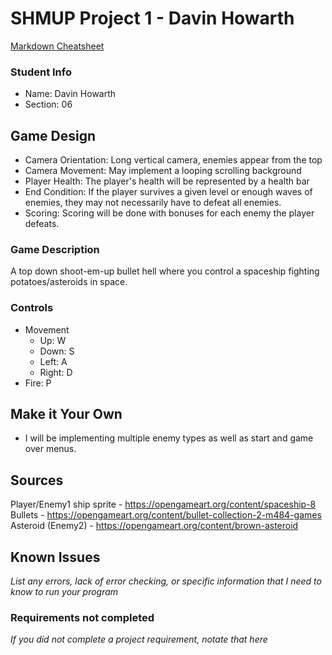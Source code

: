 # SHMUP Project 1 - Davin Howarth

[Markdown Cheatsheet](https://github.com/adam-p/markdown-here/wiki/Markdown-Here-Cheatsheet)

### Student Info

-   Name: Davin Howarth
-   Section: 06

## Game Design

-   Camera Orientation: Long vertical camera, enemies appear from the top
-   Camera Movement: May implement a looping scrolling background
-   Player Health: The player's health will be represented by a health bar
-   End Condition: If the player survives a given level or enough waves of enemies, they may not necessarily have to defeat all enemies.
-   Scoring: Scoring will be done with bonuses for each enemy the player defeats.

### Game Description

A top down shoot-em-up bullet hell where you control a spaceship fighting potatoes/asteroids in space.

### Controls

-   Movement
    -   Up: W
    -   Down: S 
    -   Left: A
    -   Right: D
-   Fire: P

## Make it Your Own
 * I will be implementing multiple enemy types as well as start and game over menus.

## Sources
Player/Enemy1 ship sprite - https://opengameart.org/content/spaceship-8
Bullets - https://opengameart.org/content/bullet-collection-2-m484-games
Asteroid (Enemy2) - https://opengameart.org/content/brown-asteroid

## Known Issues
_List any errors, lack of error checking, or specific information that I need to know to run your program_

### Requirements not completed
_If you did not complete a project requirement, notate that here_
